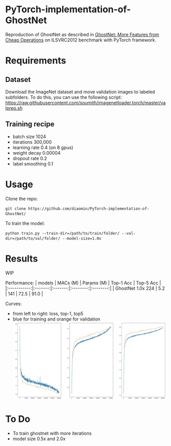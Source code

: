 # PyTorch-implementation-of-GhostNet
Reproduction of GhostNet as described in [GhostNet: More Features from Cheap Operations](https://arxiv.org/abs/1911.11907) on ILSVRC2012 benchmark with PyTorch framework.

# Requirements

## Dataset
Download the ImageNet dataset and move validation images to labeled subfolders. To do this, you can use the following script: https://raw.githubusercontent.com/soumith/imagenetloader.torch/master/valprep.sh

## Training recipe
* batch size 1024
* iterations 300,000
* learning rate 0.4 (on 8 gpus)
* weight decay 0.00004
* dropout rate 0.2 
* label smoothing 0.1 

# Usage
Clone the repo:
```
git clone https://github.com/diaomin/PyTorch-implementation-of-GhostNet/
```
To train the model:
```
python train.py --train-dir=/path/to/train/folder/ --val-dir=/path/to/val/folder/ --model-size=1.0x
```

# Results
WIP

Performance:
| models | MACs (M) | Params (M) | Top-1 Acc | Top-5 Acc |
|:-----------:|:-------:|:-------:|:--------:|:--------:|
| GhostNet 1.0x 224 | 5.2 | 141 | 72.5 | 91.0 |

Curves:
* from left to right: loss, top-1, top5
* blue for training and orange for validation
![training curves](https://github.com/diaomin/PyTorch-implementation-of-GhostNet/blob/master/training%20curves.jpg)

# To Do
* To train ghostnet with more iterations
* model size 0.5x and 2.0x


